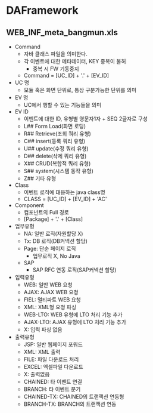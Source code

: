 # DAFramework
## WEB_INF_meta_bangmun.xls
- Command
    - 자바 클래스 파일을 의미한다.
    - 각 이벤트에 대한 메타데이터, KEY 중복이 불허
        - 중복 시 FW 기동중지
    - Command = [UC_ID] + '.' + [EV_ID]
- UC 명
    - 모듈 혹은 화면 단위로, 통상 구분가능한 단위를 의미
- EV 명
    - UC에서 행할 수 있는 기능들을 의미
- EV ID
    - 이벤트에 대한 ID, 유형별 영문자1자 + SEQ 2글자로 구성
    - L## Form Load(화면 로딩)
    - R## Retrieve(조회 쿼리 유형)
    - C## insert(등록 쿼리 유형)
    - U## update(수정 쿼리 유형)
    - D## delete(삭제 쿼리 유형)
    - X## CRUD(복합적 쿼리 유형)
    - S## system(시스템 동작 유형)
    - Z## 기타 유형
- Class
    - 이벤트 로직에 대응하는 java class명
    - CLASS = [UC_ID] + [EV_ID] + 'AC'
- Component
    - 컴포넌트의 Full 경로
    - [Package] + '.' + [Class]
- 업무유형
    - NA: 일반 로직(자원할당 X)
    - Tx: DB 로직(DB커넥션 할당)
    - Page: 단순 페이지 로직
        - 업무로직 X, No Java
    - SAP
        - SAP RFC 연동 로직(SAP커넥션 할당)
- 입력유형
    - WEB: 일반 WEB 요청
    - AJAX: AJAX WEB 요청
    - FIEL: 멀티파트 WEB 요청
    - XML: XML형 요청 파싱
    - WEB-LTO: WEB 유형에 LTO 처리 기능 추가
    - AJAX-LTO: AJAX 유형에 LTO 처리 기능 추가
    - X: 입력 파싱 없음
- 출력유형
    - JSP: 일반 웹페이지 포워드
    - XML: XML 출력
    - FILE: 파일 다운로드 처리
    - EXCEL: 엑셀파일 다운로드
    - X: 출력없음
    - CHAINED: 타 이벤트 연결
    - BRANCH: 타 이벤트 분기
    - CHAINED-TX: CHAINED의 트랜잭션 연동형
    - BRANCH-TX: BRANCH의 트랜잭션 연동